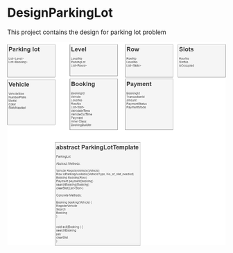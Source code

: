 # DesignParkingLot
This project contains the design for parking lot problem

![alt ctrl](src/main/resources/parkingLotDesignTemplatePattern.png)
